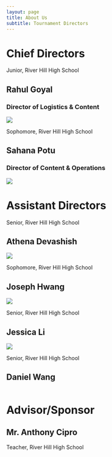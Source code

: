 ```yaml
---
layout: page
title: About Us
subtitle: Tournament Directors
---
```

# Chief Directors
Junior, River Hill High School
## Rahul Goyal
### Director of Logistics & Content
![](https://cdn.discordapp.com/attachments/516827337812082688/1172741887849930853/IMG_1375.png?ex=65d9647e&is=65c6ef7e&hm=6fbbf4da02f352f6dcb7be5ca942f457101d790849d7adcb6664e4349f0ea12f&)

Sophomore, River Hill High School
## Sahana Potu
### Director of Content & Operations
![](https://cdn.discordapp.com/attachments/957467783057248286/1172742659815780443/20230204_1654212.jpg?ex=65d96536&is=65c6f036&hm=75bcc9b5cb3d5bd22086410137aa78e50f1ccd87d521ebffff600638480faffa&)

# Assistant Directors
Senior, River Hill High School
## Athena Devashish
![](https://cdn.discordapp.com/attachments/957467783057248286/1172739977868738610/IMG_59932.jpg?ex=65d962b7&is=65c6edb7&hm=e4fdc06e8625361f8eb1071ec3596c2ecc1f106d1147ea45908acb8af34e5b99&)

Sophomore, River Hill High School
## Joseph Hwang
![](https://cdn.discordapp.com/attachments/516827337812082688/1172742978880684054/IMG_5435.png?ex=65d96582&is=65c6f082&hm=50fa6f776448716cb1b971933eb81ef72e7670d6cce3e673226a67e9755f00fb&)

Senior, River Hill High School
## Jessica Li
![](https://cdn.discordapp.com/attachments/741332747515199579/1206351460875374592/Screenshot_2024-02-11_at_4.29.27_PM.png?ex=65dbb159&is=65c93c59&hm=c9ad24f546d1efa5059ecfaae644b8631c647cd09c4fa31e5385fb8d1fab5280&)

Senior, River Hill High School
## Daniel Wang
![]()

# Advisor/Sponsor
## Mr. Anthony Cipro
Teacher, River Hill High School
